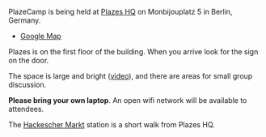 PlazeCamp is being held at [Plazes HQ](http://plazes.com/plazes/87873_plazes_hq) on Monbijouplatz 5 in Berlin, Germany.

  * [Google Map](http://maps.google.com/maps/ms?ie=UTF8&hl=en&msa=0&msid=103587578283081695481.0004425919f716cdf04fa&z=17&om=1)

Plazes is on the first floor of the building.  When you arrive look for the sign on the door.

The space is large and bright ([video](http://video.google.ca/videoplay?docid=8178401861063940303&q=plazes&pr=goog-sl)), and there are areas for small group discussion.

**Please bring your own laptop**. An open wifi network will be available to attendees.

The [Hackescher Markt](http://www.s-bahn-berlin.de/fahrplanundnetz/sbahnhof_anzeige.php?ID=68) station is a short walk from Plazes HQ.